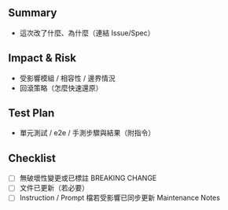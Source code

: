 ## Summary
- 這次改了什麼、為什麼（連結 Issue/Spec）

<!--
Maintenance Notes
LastMaintSync: 2025-08-16
Update Triggers:
1. PR 模板欄位調整（Summary/Impact/Test/Checklist）
2. 專案必填資訊或檢查表規則新增/移除
3. Release 流程或版本號策略（如加上 Conventional Commits）變更
Change Log:
2025-08-16: Initial creation aligned with instruction docs maintenance blocks.
-->

## Impact & Risk
- 受影響模組 / 相容性 / 邊界情況
- 回滾策略（怎麼快速還原）

## Test Plan
- 單元測試 / e2e / 手測步驟與結果（附指令）

## Checklist
- [ ] 無破壞性變更或已標註 BREAKING CHANGE
- [ ] 文件已更新（若必要）
- [ ] Instruction / Prompt 檔若受影響已同步更新 Maintenance Notes
